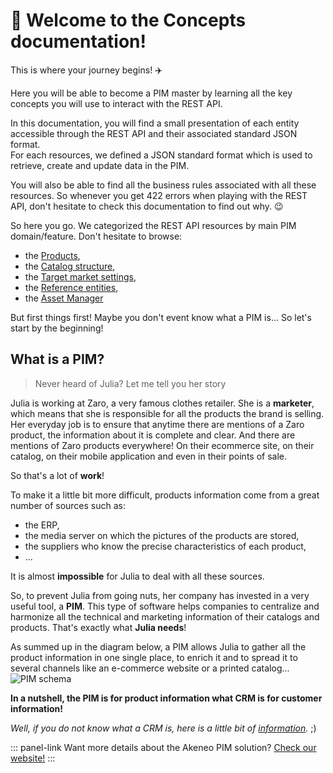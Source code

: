 #  👋 Welcome to the Concepts documentation!

This is where your journey begins! :airplane:  

Here you will be able to become a PIM master by learning all the key concepts you will use to interact with the REST API.

In this documentation, you will find a small presentation of each entity accessible through the REST API and their associated standard JSON format.  
For each resources, we defined a JSON standard format which is used to retrieve, create and update data in the PIM.

You will also be able to find all the business rules associated with all these resources. So whenever you get 422 errors when playing with the REST API, don't hesitate to check this documentation to find out why. :wink:

So here you go. We categorized the REST API resources by main PIM domain/feature. Don't hesitate to browse:
- the [Products](/concepts/products.html),
- the [Catalog structure](/concepts/catalog-structure.html),
- the [Target market settings](/concepts/target-market-settings.html),
- the [Reference entities](/concepts/reference-entities.html),
- the [Asset Manager](/concepts/asset-manager.html)

But first things first! Maybe you don't event know what a PIM is... So let's start by the beginning!

## What is a PIM?

> Never heard of Julia? Let me tell you her story

Julia is working at Zaro, a very famous clothes retailer. She is a __marketer__, which means that she is responsible for all the products the brand is selling. Her everyday job is to ensure that anytime there are mentions of a Zaro product, the information about it is complete and clear. And there are mentions of Zaro products everywhere! On their ecommerce site, on their catalog, on their mobile application and even in their points of sale.

So that's a lot of __work__!

To make it a little bit more difficult, products information come from a great number of sources such as:
 - the ERP,
 - the media server on which the pictures of the products are stored,
 - the suppliers who know the precise characteristics of each product,
 - ...

It is almost __impossible__ for Julia to deal with all these sources.

So, to prevent Julia from going nuts, her company has invested in a very useful tool, a __PIM__. This type of software helps companies to centralize and harmonize all the technical and marketing information of their catalogs and products. That's exactly what __Julia needs__!

As summed up in the diagram below, a PIM allows Julia to gather all the product information in one single place, to enrich it and to spread it to several channels like an e-commerce website or a printed catalog... 
![PIM schema](/img/rest-api/pim.png)

**In a nutshell, the PIM is for product information what CRM is for customer information!**

_Well, if you do not know what a CRM is, here is a little bit of [information](https://en.wikipedia.org/wiki/Customer_relationship_management)._ ;)

::: panel-link Want more details about the Akeneo PIM solution? [Check our website!](http://www.akeneo.com)
:::
